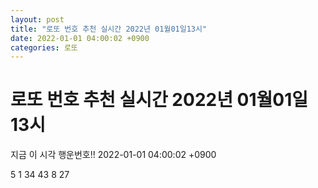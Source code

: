 ```yaml
---
layout: post
title: "로또 번호 추천 실시간 2022년 01월01일13시"
date: 2022-01-01 04:00:02 +0900
categories: 로또
---
```


# 로또 번호 추천 실시간 2022년 01월01일13시

지금 이 시각 행운번호!! 2022-01-01 04:00:02 +0900

 5  1  34  43  8  27 

